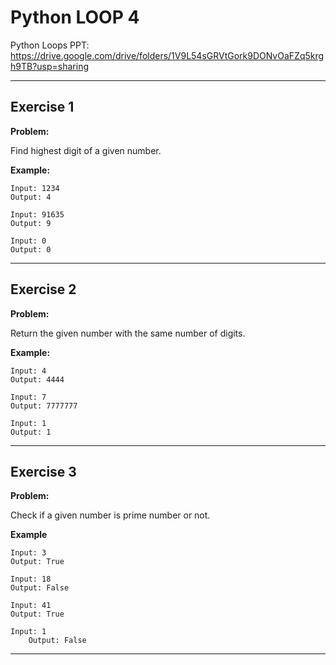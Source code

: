 # Python LOOP 4

Python Loops PPT:
[https://drive.google.com/drive/folders/1V9L54sGRVtGork9DONvOaFZq5krgh9TB?usp=sharing
](https://docs.google.com/presentation/d/1cRZd43s_xyNBLZ6vgFiUILPUMMtWDtBO/edit?usp=sharing&ouid=118175980541210638913&rtpof=true&sd=true)

---

## Exercise 1

**Problem:**

Find highest digit of a given number.

**Example:**

	Input: 1234
	Output: 4
 
 	Input: 91635
	Output: 9
 
  	Input: 0
	Output: 0

---

## Exercise 2

**Problem:**

Return the given number with the same number of digits.

**Example:**

	Input: 4
	Output: 4444
 
 	Input: 7
	Output: 7777777
 
  	Input: 1
	Output: 1


---

## Exercise 3

**Problem:**

Check if a given number is prime number or not.

**Example**

 	Input: 3
  	Output: True
 
  	Input: 18
  	Output: False
 
  	Input: 41
  	Output: True

   	Input: 1
    	Output: False
     
---

